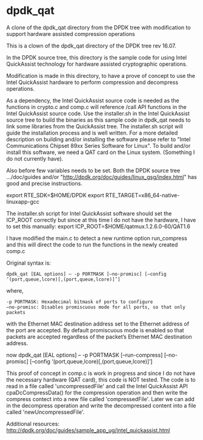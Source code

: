 # dpdk_qat
A clone of the dpdk_qat directory from the DPDK tree with modification to support hardware assisted compression operations

This is a clown of the dpdk_qat directory of the DPDK tree rev 16.07.

In the DPDK source tree, this directory is the sample code for using Intel 
QuickAssist technology for hardware assisted cryptographic operations.

Modification is made in this directory, to have a prove of concept to use the
Intel QuickAssist hardware to perform compression and decompress operations.

As a dependency, the Intel QuickAssist source code is needed as the functions
in crypto.c and comp.c will reference /call API functions in the Intel
QuickAssist source code.  Use the installer.sh in the Intel QuickAssist source
tree to build the binaries as this sample code in dpdk_qat needs to link some
libraries from the QuickAssist tree.  The installer.sh script will guide the
installation process and is well written.  For a more detailed description on
building and/or installing the software please refer to "Intel Communications
Chipset 89xx Series Software for Linux".  To build and/or install this
software, we need a QAT card on the Linux system. (Something I do not
currently have).

Also before few variables needs to be set.  Both the DPDK source tree
.../doc/guides and/or "http://dpdk.org/doc/guides/linux_gsg/index.html" has
good and precise instructions.

export RTE_SDK=$HOME/DPDK
export RTE_TARGET=x86_64-native-linuxapp-gcc

The installer.sh script for Intel QuickAssist software should set the ICP_ROOT
correctly but since at this time I do not have the hardware, I have to set
this manually:
export ICP_ROOT=$HOME/qatmux.1.2.6.0-60/QAT1.6

I have modified the main.c to detect a new runtime option run_compress and
this will direct the code to run the functions in the newly created comp.c

Original syntax is:

    dpdk_qat [EAL options] – -p PORTMASK [–no-promisc] [–config ‘(port,queue,lcore)[,(port,queue,lcore)]’]

where,

    -p PORTMASK: Hexadecimal bitmask of ports to configure
    –no-promisc: Disables promiscuous mode for all ports, so that only packets
with the Ethernet MAC destination address set to the Ethernet address of the
port are accepted. By default promiscuous mode is enabled so that packets are
accepted regardless of the packet’s Ethernet MAC destination address.

now 
    dpdk_qat [EAL options] – -p PORTMASK [–run-compress] [–no-promisc] [–config ‘(port,queue,lcore)[,(port,queue,lcore)]’]

This proof of concept in comp.c is work in progress and since I do not have
the necessary hardware (QAT card), this code is NOT tested.  The code is to
read in a file called 'uncompressedFile' and call the Intel QuickAssist API 
cpaDcCompressData() for the compression operation and then write the compress 
contect into a new file called 'compressedFile'.  Later we can add in the 
decompress operation and write the decompressed content into a file called 
'newUncompressedFile'. 


Additional resources:
http://dpdk.org/doc/guides/sample_app_ug/intel_quickassist.html
